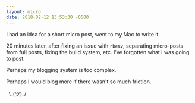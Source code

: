 ```yaml
---
layout: micro
date: 2018-02-12 13:53:30 -0500
---
```


I had an idea for a short micro post, went to my Mac to write it.

20 minutes later, after fixing an issue with `rbenv`, separating micro-posts from full posts, fixing the build system, etc. I've forgotten what I was going to post.

Perhaps my blogging system is too complex.

Perhaps I would blog more if there wasn't so much friction.

¯\\\_(ツ)\_/¯